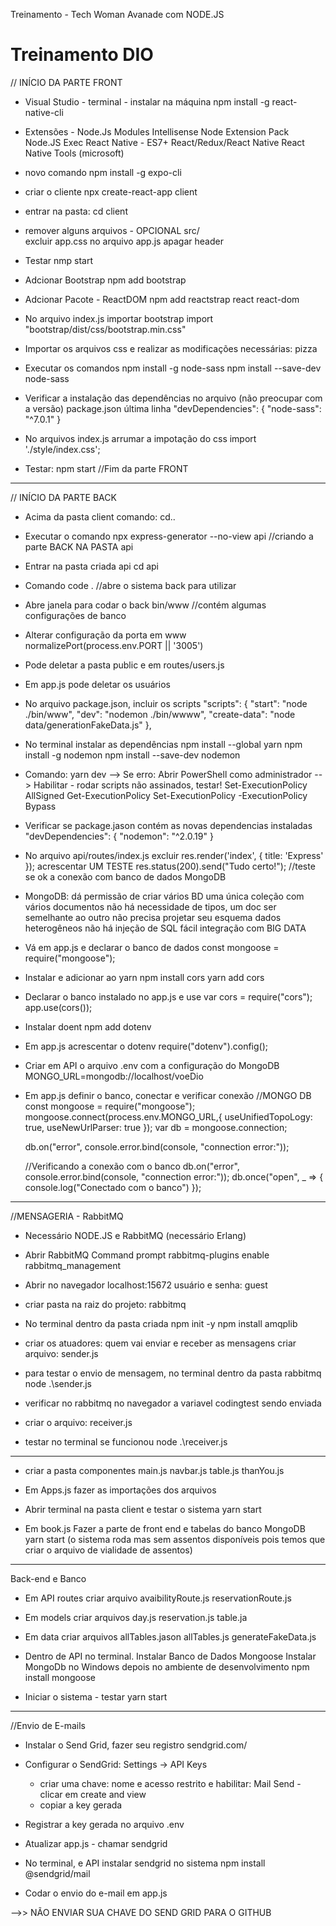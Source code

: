 Treinamento - Tech Woman Avanade com NODE.JS

# Treinamento DIO

// INÍCIO DA PARTE FRONT
- Visual Studio - terminal - instalar na máquina
npm install -g react-native-cli

- Extensões - 
  Node.Js Modules Intellisense
  Node Extension Pack
  Node.JS Exec
  React Native - ES7+ React/Redux/React Native
  React Native Tools (microsoft)

- novo comando
  npm install -g expo-cli

- criar o cliente
  npx create-react-app client

- entrar na pasta: cd client

- remover alguns arquivos - OPCIONAL 
  src/   
  excluir app.css 
  no arquivo app.js apagar header

- Testar
  nmp start

- Adcionar Bootstrap
  npm add bootstrap

- Adcionar Pacote - ReactDOM
  npm add reactstrap react react-dom  

- No arquivo index.js importar bootstrap
  import "bootstrap/dist/css/bootstrap.min.css"

- Importar os arquivos css e realizar as modificações necessárias: pizza

- Executar os comandos
  npm install -g node-sass
  npm install --save-dev node-sass

- Verificar a instalação das dependências no arquivo (não preocupar com a versão)
  package.json
    última linha 
    "devDependencies": {
        "node-sass": "^7.0.1"
    }

- No arquivos index.js arrumar a impotação do css
  import './style/index.css';

- Testar: npm start
//Fim da parte FRONT
___________________________________________________________
// INÍCIO DA PARTE BACK
- Acima da pasta client 
  comando: cd..

- Executar o comando
  npx express-generator --no-view api  //criando a parte BACK NA PASTA api 

- Entrar na pasta criada api
  cd api

- Comando
  code .  //abre o sistema back para utilizar

- Abre janela para codar o back
  bin/www //contém algumas configurações de banco

- Alterar configuração da porta em www
  normalizePort(process.env.PORT || '3005')

- Pode deletar a pasta 
    public
    e em routes/users.js

- Em app.js pode deletar os usuários

- No arquivo package.json, incluir os scripts
  "scripts": {
    "start": "node ./bin/www",
    "dev": "nodemon ./bin/wwww",
    "create-data": "node data/generationFakeData.js"
  },

- No terminal instalar as dependências
  npm install --global yarn
  npm install -g nodemon 
  npm install --save-dev nodemon

- Comando: yarn dev
--> Se erro: Abrir PowerShell como administrador
--> Habilitar - rodar scripts não assinados, testar!
    Set-ExecutionPolicy AllSigned
    Get-ExecutionPolicy
    Set-ExecutionPolicy -ExecutionPolicy Bypass

- Verificar se package.jason contém as novas dependencias instaladas
  "devDependencies": {
     "nodemon": "^2.0.19"
  }

- No arquivo api/routes/index.js
  excluir
  res.render('index', { title: 'Express' });
  acrescentar UM TESTE
   res.status(200).send("Tudo certo!"); //teste se ok a conexão com banco de dados MongoDB

- MongoDB: 
    dá permissão de criar vários BD 
    uma única coleção com vários documentos
    não há necessidade de tipos, um doc ser semelhante ao outro
    não precisa projetar seu esquema
    dados heterogêneos
    não há injeção de SQL
    fácil integração com BIG DATA

- Vá em app.js e declarar o banco de dados
  const mongoose = require("mongoose");

- Instalar e adicionar ao yarn
  npm install cors
  yarn add cors

- Declarar o banco instalado no app.js e use
  var cors = require("cors");
  app.use(cors());

- Instalar doent
  npm add dotenv

- Em app.js acrescentar o dotenv
  require("dotenv").config();

- Criar em API o arquivo .env com a configuração do MongoDB
  MONGO_URL=mongodb://localhost/voeDio

- Em app.js definir o banco, conectar e verificar conexão
  //MONGO DB
  const mongoose = require("mongoose");
  mongoose.connect(process.env.MONGO_URL,{
      useUnifiedTopoLogy: true,
      useNewUrlParser: true
  });
  var db = mongoose.connection;

  db.on("error", console.error.bind(console, "connection error:"));

  //Verificando a conexão com o banco
  db.on("error", console.error.bind(console, "connection error:"));
  db.once("open", _ => {
      console.log("Conectado com o banco")
  });

_____________________________________________
//MENSAGERIA - RabbitMQ
- Necessário NODE.JS e RabbitMQ (necessário Erlang)
- Abrir RabbitMQ Command prompt
  rabbitmq-plugins enable rabbitmq_management

- Abrir no navegador
  localhost:15672
  usuário e senha: guest

- criar pasta na raiz do projeto: rabbitmq

- No terminal dentro da pasta criada
  npm init -y
  npm install amqplib

- criar os atuadores: quem vai enviar e receber as mensagens
  criar arquivo: sender.js

- para testar o envio de mensagem, no terminal dentro da pasta rabbitmq
  node .\sender.js

- verificar no rabbitmq no navegador a variavel codingtest sendo enviada

- criar o arquivo: receiver.js
- testar no terminal se funcionou
  node .\receiver.js

___________________________________

- criar a pasta componentes 
  main.js  navbar.js  table.js  thanYou.js

- Em Apps.js fazer as importações dos arquivos

- Abrir terminal na pasta client e testar o sistema
  yarn start

- Em book.js
  Fazer a parte de front end e tabelas do banco MongoDB
  yarn start (o sistema roda mas sem assentos disponíveis pois temos que criar o arquivo
  de vialidade de assentos)
 
 _______________________________________________
 Back-end  e Banco
- Em API routes
  criar arquivo avaibilityRoute.js
                reservationRoute.js

- Em models
  criar arquivos day.js reservation.js table.ja

- Em data
  criar arquivos allTables.jason  allTables.js generateFakeData.js

- Dentro de API no terminal. Instalar Banco de Dados Mongoose
  Instalar MongoDb no Windows depois no ambiente de desenvolvimento
  npm install mongoose

- Iniciar o sistema - testar
  yarn start

________________________________________
//Envio de E-mails
 
- Instalar o Send Grid, fazer seu registro
sendgrid.com/

- Configurar o SendGrid: Settings -> API Keys
  - criar uma chave: nome e acesso restrito e habilitar: Mail Send - clicar em create and view
  - copiar a key gerada 

- Registrar a key gerada no arquivo .env

- Atualizar app.js - chamar sendgrid

- No terminal, e API instalar sendgrid no sistema
  npm install @sendgrid/mail

- Codar o envio do e-mail em app.js

-->> NÃO ENVIAR SUA CHAVE DO SEND GRID PARA O GITHUB